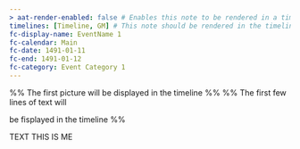```yaml
---
> aat-render-enabled: false # Enables this note to be rendered in a timeline
timelines: [Timeline, GM] # This note should be rendered in the timeline with the name "timeline" or "event"
fc-display-name: EventName 1
fc-calendar: Main
fc-date: 1491-01-11
fc-end: 1491-01-12
fc-category: Event Category 1
---
```


%% The first picture will be displayed in the timeline %%
%% The first few lines of text will 

be fisplayed in the timeline %%

TEXT THIS IS ME